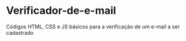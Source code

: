 # Verificador-de-e-mail
Códigos HTML, CSS e JS básicos para a verificação de um e-mail a ser cadastrado
